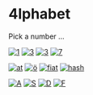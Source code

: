 # 4lphabet
Pick a number ...

[![1](2024-4alphabet/black/blk1.png)](2024-4alphabet/black/blk1.png)
[![3](2024-4alphabet/black/blk3.png)](2024-4alphabet/black/blk3.png)
[![3](2024-4alphabet/black/blk3.png)](2024-4alphabet/black/blk3.png)
[![7](2024-4alphabet/black/blk7.png)](2024-4alphabet/black/blk7.png)

[![at](2024-4alphabet/butter/btr_at.png)](2024-4alphabet/butter/btr_at.png)
[![ö](2024-4alphabet/butter/btrouml.png)](2024-4alphabet/butter/btrouml.png)
[![fiat](2024-4alphabet/butter/btr_fiat.png)](2024-4alphabet/butter/btr_fiat.png)
[![hash](2024-4alphabet/butter/btr_hash.png)](2024-4alphabet/butter/btr_hash.png)

[![A](2024-4alphabet/black/blka.png)](2024-4alphabet/black/blka.png)
[![S](2024-4alphabet/black/blks.png)](2024-4alphabet/black/blks.png)
[![D](2024-4alphabet/black/blkd.png)](2024-4alphabet/black/blkd.png)
[![F](2024-4alphabet/black/blkf.png)](2024-4alphabet/black/blkf.png)
